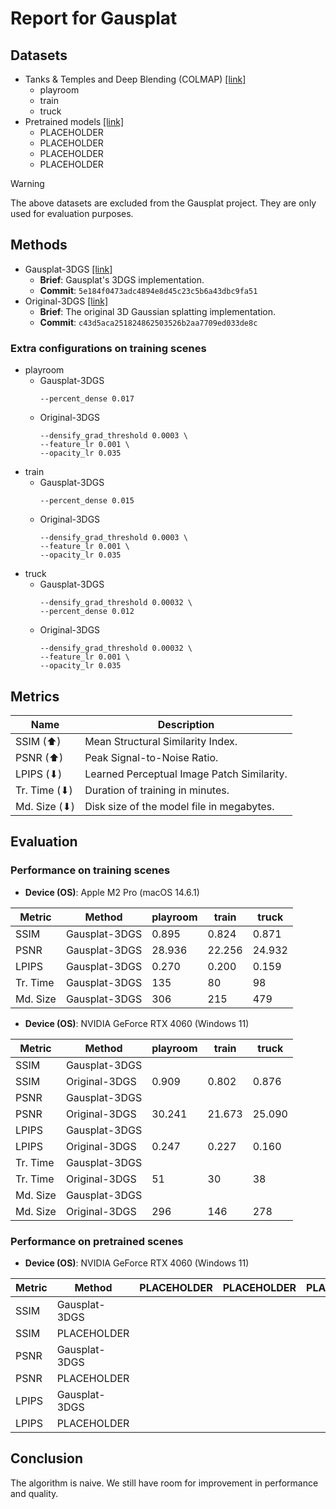 # Report for Gausplat

## Datasets

- Tanks & Temples and Deep Blending (COLMAP) [[link]](https://repo-sam.inria.fr/fungraph/3d-gaussian-splatting/datasets/input/tandt_db.zip)
  <!-- - drjohnson -->
  - playroom
  - train
  - truck
- Pretrained models [[link]](https://repo-sam.inria.fr/fungraph/3d-gaussian-splatting/datasets/pretrained/models.zip)
  - PLACEHOLDER
  - PLACEHOLDER
  - PLACEHOLDER
  - PLACEHOLDER

> [!WARNING]
> The above datasets are excluded from the Gausplat project. They are only used for evaluation purposes.

## Methods

- Gausplat-3DGS [[link]](https://github.com/AsherJingkongChen/Gausplat/tree/5e184f0473adc4894e8d45c23c5b6a43dbc9fa51)
  - **Brief**: Gausplat's 3DGS implementation.
  - **Commit**: `5e184f0473adc4894e8d45c23c5b6a43dbc9fa51`
- Original-3DGS [[link]](https://github.com/AsherJingkongChen/gaussian-splatting/tree/c43d5aca251824862503526b2aa7709ed033de8c)
  - **Brief**: The original 3D Gaussian splatting implementation.
  - **Commit**: `c43d5aca251824862503526b2aa7709ed033de8c`

### Extra configurations on training scenes

<!-- - drjohnson
  - Gausplat-3DGS
    ```plaintext
    --densify_grad_threshold 0.00038 \
    --percent_dense 0.015
    ```
  - Original-3DGS
    ```plaintext
    --densify_grad_threshold 0.00038 \
    --feature_lr 0.001 \
    --opacity_lr 0.035
    ``` -->
- playroom
  - Gausplat-3DGS
    ```plaintext
    --percent_dense 0.017
    ```
  - Original-3DGS
    ```plaintext
    --densify_grad_threshold 0.0003 \
    --feature_lr 0.001 \
    --opacity_lr 0.035
    ```
- train
  - Gausplat-3DGS
    ```plaintext
    --percent_dense 0.015
    ```
  - Original-3DGS
    ```plaintext
    --densify_grad_threshold 0.0003 \
    --feature_lr 0.001 \
    --opacity_lr 0.035
    ```
- truck
  - Gausplat-3DGS
    ```plaintext
    --densify_grad_threshold 0.00032 \
    --percent_dense 0.012
    ```
  - Original-3DGS
    ```plaintext
    --densify_grad_threshold 0.00032 \
    --feature_lr 0.001 \
    --opacity_lr 0.035
    ```

## Metrics

| Name         | Description                                |
| ------------ | ------------------------------------------ |
| SSIM (⬆)     | Mean Structural Similarity Index.          |
| PSNR (⬆)     | Peak Signal-to-Noise Ratio.                |
| LPIPS (⬇)    | Learned Perceptual Image Patch Similarity. |
| Tr. Time (⬇) | Duration of training in minutes.           |
| Md. Size (⬇) | Disk size of the model file in megabytes.  |

## Evaluation

### Performance on training scenes

- **Device (OS)**: Apple M2 Pro (macOS 14.6.1)

| Metric   | Method        | playroom | train  | truck  |
| -------- | ------------- | -------- | ------ | ------ |
| SSIM     | Gausplat-3DGS | 0.895    | 0.824  | 0.871  |
| PSNR     | Gausplat-3DGS | 28.936   | 22.256 | 24.932 |
| LPIPS    | Gausplat-3DGS | 0.270    | 0.200  | 0.159  |
| Tr. Time | Gausplat-3DGS | 135      | 80     | 98     |
| Md. Size | Gausplat-3DGS | 306      | 215    | 479    |

- **Device (OS)**: NVIDIA GeForce RTX 4060 (Windows 11)

| Metric   | Method        | playroom | train  | truck  |
| -------- | ------------- | -------- | ------ | ------ |
| SSIM     | Gausplat-3DGS |          |        |        |
| SSIM     | Original-3DGS | 0.909    | 0.802  | 0.876  |
| PSNR     | Gausplat-3DGS |          |        |        |
| PSNR     | Original-3DGS | 30.241   | 21.673 | 25.090 |
| LPIPS    | Gausplat-3DGS |          |        |        |
| LPIPS    | Original-3DGS | 0.247    | 0.227  | 0.160  |
| Tr. Time | Gausplat-3DGS |          |        |        |
| Tr. Time | Original-3DGS | 51       | 30     | 38     |
| Md. Size | Gausplat-3DGS |          |        |        |
| Md. Size | Original-3DGS | 296      | 146    | 278    |

### Performance on pretrained scenes

- **Device (OS)**: NVIDIA GeForce RTX 4060 (Windows 11)

| Metric | Method        | PLACEHOLDER | PLACEHOLDER | PLACEHOLDER | PLACEHOLDER |
| ------ | ------------- | ----------- | ----------- | ----------- | ----------- |
| SSIM   | Gausplat-3DGS |             |             |             |             |
| SSIM   | PLACEHOLDER   |             |             |             |             |
| PSNR   | Gausplat-3DGS |             |             |             |             |
| PSNR   | PLACEHOLDER   |             |             |             |             |
| LPIPS  | Gausplat-3DGS |             |             |             |             |
| LPIPS  | PLACEHOLDER   |             |             |             |             |

## Conclusion

The algorithm is naive. We still have room for improvement in performance and quality.
